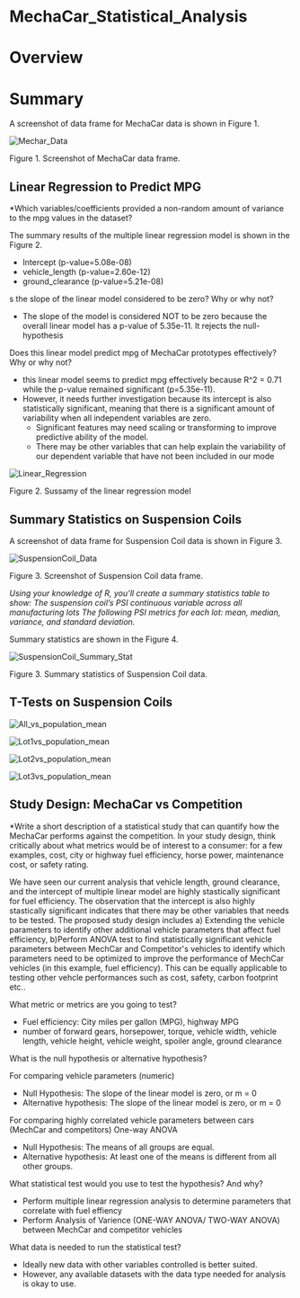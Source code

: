 # MechaCar_Statistical_Analysis

# Overview

# Summary

A screenshot of data frame for MechaCar data is shown in Figure 1. 

![Mechar_Data](/images/MechaCar-data.png)

Figure 1. Screenshot of MechaCar data frame.

## Linear Regression to Predict MPG

*Which variables/coefficients provided a non-random amount of variance to the mpg values in the dataset?

The summary results of the multiple linear regression model is shown in the Figure 2.

- Intercept (p-value=5.08e-08)
- vehicle_length (p-value=2.60e-12)
- ground_clearance (p-value=5.21e-08)


s the slope of the linear model considered to be zero? Why or why not?
- The slope of the model is considered NOT to be zero because the overall linear model has a p-value of 5.35e-11. It rejects the null-hypothesis

Does this linear model predict mpg of MechaCar prototypes effectively? Why or why not?
- this linear model seems to predict mpg effectively because R^2 = 0.71 while the p-value remained significant (p=5.35e-11). 
- However, it needs further investigation because its intercept is also statistically significant, meaning that there is a significant amount of variability when all independent variables are zero. 
  - Significant features may need scaling or transforming to improve predictive ability of the model.
  - There may be other variables that can help explain the variability of our dependent variable that have not been included in our mode  

![Linear_Regression](/images/lm-mpg_vehicle_param.png)

Figure 2. Sussamy of the linear regression model 

## Summary Statistics on Suspension Coils

A screenshot of data frame for Suspension Coil data is shown in Figure 3. 

![SuspensionCoil_Data](/images/suspension-coil-data.png)

Figure 3. Screenshot of Suspension Coil data frame.


*Using your knowledge of R, you’ll create a summary statistics table to show:
The suspension coil’s PSI continuous variable across all manufacturing lots
The following PSI metrics for each lot: mean, median, variance, and standard deviation.*

Summary statistics are shown in the Figure 4. 

![SuspensionCoil_Summary_Stat](/images/total-summary.png)

Figure 3. Summary statistics of Suspension Coil data.

## T-Tests on Suspension Coils

![All_vs_population_mean](/images/ttest-all-vs-popmean.png)

![Lot1vs_population_mean](/images/ttest-lot1-vs-popmean.png)

![Lot2vs_population_mean](/images/ttest-lot2-vs-popmean.png)

![Lot3vs_population_mean](/images/ttest-lot3-vs-popmean.png)


## Study Design: MechaCar vs Competition


*Write a short description of a statistical study that can quantify how the MechaCar performs against the competition. In your study design, think critically about what metrics would be of interest to a consumer: for a few examples, cost, city or highway fuel efficiency, horse power, maintenance cost, or safety rating.

We have seen our current analysis that vehicle length, ground clearance, and the intercept of multiple linear model are highly stastically significant  for fuel efficiency. The observation that the intercept is also highly stastically significant indicates that there may be other variables that needs to be tested. The proposed study design includes a) Extending the vehicle parameters to identify other additional vehicle parameters that affect fuel efficiency, b)Perform ANOVA test to find statistically significant vehicle parameters between MechCar and Competitor's vehicles to identify which parameters need to be optimized to improve the performance of MechCar vehicles (in this example, fuel efficiency). This can be equally applicable to testing other vehcle performances such as cost, safety, carbon footprint etc..  

What metric or metrics are you going to test?
- Fuel efficiency: City miles per gallon (MPG), highway MPG
- number of forward gears, horsepower, torque, vehicle width, vehicle length, vehicle height, vehicle weight, spoiler angle, ground clearance

What is the null hypothesis or alternative hypothesis?

For comparing vehicle parameters (numeric)
- Null Hypothesis: The slope of the linear model is zero, or m = 0
- Alternative hypothesis: The slope of the linear model is zero, or m = 0

For comparing highly correlated vehicle parameters between cars (MechCar and competitors)
One-way ANOVA

- Null Hypothesis: The means of all groups are equal.
- Alternative hypothesis: At least one of the means is different from all other groups.

What statistical test would you use to test the hypothesis? And why?
- Perform multiple linear regression analysis to determine parameters that correlate with fuel effiency
- Perform Analysis of Varience (ONE-WAY ANOVA/ TWO-WAY ANOVA) between MechCar and competitor vehicles

What data is needed to run the statistical test?

- Ideally new data with other variables controlled is better suited.
- However, any available datasets with the data type needed for analysis is okay to use. 
